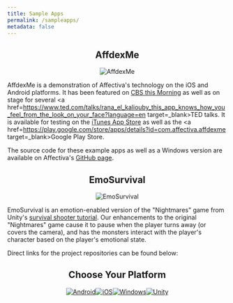 ```yaml
---
title: Sample Apps
permalink: /sampleapps/
metadata: false
---
```


<center>
<h2> AffdexMe </h2>
<img src={{ "/images/affdexmedemo.png" | prepend: site.baseurl }} title="AffdexMe">
</center>

AffdexMe is a demonstration of Affectiva's technology on the iOS and Android platforms. It has been featured on <a href=http://www.cbsnews.com/videos/future-uses-for-facial-recognition-technology/ target=_blank>CBS this Morning</a> as well as on stage for several <a href=https://www.ted.com/talks/rana_el_kaliouby_this_app_knows_how_you_feel_from_the_look_on_your_face?language=en target=_blank>TED</a> talks. It is available for testing on the <a href=https://itunes.apple.com/ca/app/affdexme/id971529011 target=_blank>iTunes App Store</a> as well as the <a href=https://play.google.com/store/apps/details?id=com.affectiva.affdexme target=_blank>Google Play Store</a>.


The source code for these example apps as well as a Windows version are available on Affectiva's [GitHub page](https://github.com/Affectiva). 

<center>
<h2> EmoSurvival </h2>
<img src={{ "/images/PausedGame.png" | prepend: site.baseurl }} title="EmoSurvival">
</center>

EmoSurvival is an emotion-enabled version of the "Nightmares" game from Unity's [survival shooter tutorial](https://unity3d.com/learn/tutorials/projects/survival-shooter-project).  Our enhancements to the original "Nightmares" game cause it to pause when the player turns away (or covers the camera), and has the monsters interact with the player's character based on the player's emotional state.

Direct links for the project repositories can be found below:


<center>
<h2>  Choose Your Platform </h2>
</center>
<center><a href=https://github.com/Affectiva/android-sample-apps target=_blank><img src={{ "/images/android.png" | prepend: site.baseurl }} title="Android"></a><a href=https://github.com/Affectiva/ios-sdk-samples target=_blank><img src={{ "/images/apple.png" | prepend: site.baseurl }} title="iOS"></a><a href=https://github.com/Affectiva/win-sdk-samples target=_blank><img src={{ "/images/windows.png" | prepend: site.baseurl }} title="Windows"></a><a href=https://github.com/Affectiva/EmoSurvival target=_blank><img src={{ "/images/unity.png" | prepend: site.baseurl }} title="Unity" ></a></center>